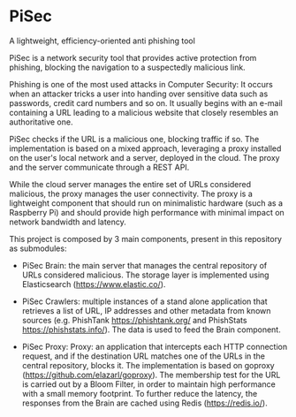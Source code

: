 # PiSec
A lightweight, efficiency-oriented anti phishing tool

PiSec is a network security tool that provides active protection from phishing, blocking the navigation to a suspectedly malicious link.

Phishing is one of the most used attacks in Computer Security: It occurs when an attacker tricks a user into handing over sensitive data such as passwords, credit card numbers and so on.
It usually begins with an e-mail containing a URL leading to a malicious website that closely resembles an authoritative one.

PiSec checks if the URL is a malicious one, blocking traffic if so. 
The implementation is based on a mixed approach, leveraging a proxy installed on the user's local network and a server, deployed in the cloud. The proxy and the server communicate through a REST API.

While the cloud server manages the entire set of URLs considered malicious, the proxy manages the user connectivity.
The proxy is a lightweight component that should run on minimalistic hardware (such as a Raspberry Pi) and should provide high performance with minimal impact on network bandwidth and latency.

This project is composed by 3 main components, present in this repository as submodules:

- PiSec Brain: the main server that manages the central repository of URLs considered malicious. The storage layer is implemented using Elasticsearch (https://www.elastic.co/).

- PiSec Crawlers: multiple instances of a stand alone application that retrieves a list of URL, IP addresses and other metadata from known sources (e.g. PhishTank https://phishtank.org/ and PhishStats https://phishstats.info/). The data is used to feed the Brain component.

- PiSec Proxy: Proxy: an application that intercepts each HTTP connection request, and if the destination URL matches one of the URLs in the central repository, blocks it. The implementation is based on goproxy (https://github.com/elazarl/goproxy).
The membership test for the URL is carried out by a Bloom Filter, in order to maintain high performance with a small memory footprint. To further reduce the latency, the responses from the Brain are cached using Redis (https://redis.io/). 


